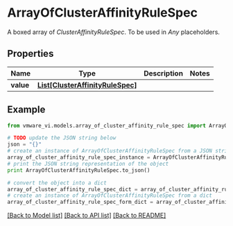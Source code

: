 # ArrayOfClusterAffinityRuleSpec

A boxed array of *ClusterAffinityRuleSpec*. To be used in *Any* placeholders. 

## Properties
Name | Type | Description | Notes
------------ | ------------- | ------------- | -------------
**value** | [**List[ClusterAffinityRuleSpec]**](ClusterAffinityRuleSpec.md) |  | 

## Example

```python
from vmware_vi.models.array_of_cluster_affinity_rule_spec import ArrayOfClusterAffinityRuleSpec

# TODO update the JSON string below
json = "{}"
# create an instance of ArrayOfClusterAffinityRuleSpec from a JSON string
array_of_cluster_affinity_rule_spec_instance = ArrayOfClusterAffinityRuleSpec.from_json(json)
# print the JSON string representation of the object
print ArrayOfClusterAffinityRuleSpec.to_json()

# convert the object into a dict
array_of_cluster_affinity_rule_spec_dict = array_of_cluster_affinity_rule_spec_instance.to_dict()
# create an instance of ArrayOfClusterAffinityRuleSpec from a dict
array_of_cluster_affinity_rule_spec_form_dict = array_of_cluster_affinity_rule_spec.from_dict(array_of_cluster_affinity_rule_spec_dict)
```
[[Back to Model list]](../README.md#documentation-for-models) [[Back to API list]](../README.md#documentation-for-api-endpoints) [[Back to README]](../README.md)


